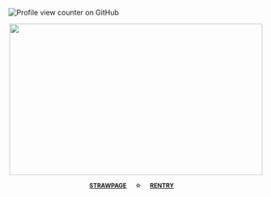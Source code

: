 ![Profile view counter on GitHub](https://komarev.com/ghpvc/?username=perisicnikola37)
<p align="center">
  <img width="500" height="300" src="https://github.com/user-attachments/assets/8a93d7c1-2e7f-48ed-9231-be9bcb1e13c0">

<div align="center"> 

 <sup>[**STRAWPAGE**](https://todorki.straw.page)⠀⠀☆⠀⠀[**RENTRY**](https://rentry.co/drfreakystein)⠀⠀

 <div align="center">  
